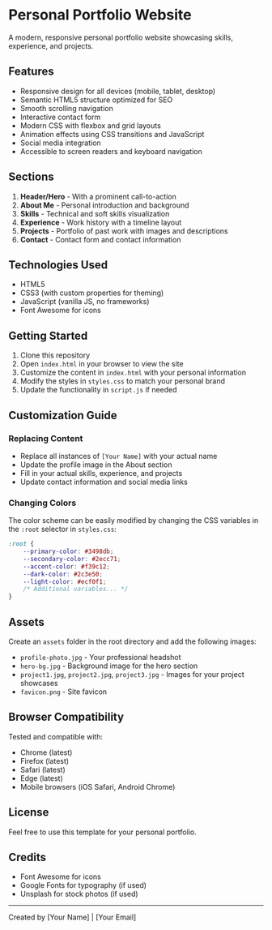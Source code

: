 # Personal Portfolio Website

A modern, responsive personal portfolio website showcasing skills, experience, and projects.

## Features

- Responsive design for all devices (mobile, tablet, desktop)
- Semantic HTML5 structure optimized for SEO
- Smooth scrolling navigation
- Interactive contact form
- Modern CSS with flexbox and grid layouts
- Animation effects using CSS transitions and JavaScript
- Social media integration
- Accessible to screen readers and keyboard navigation

## Sections

1. **Header/Hero** - With a prominent call-to-action
2. **About Me** - Personal introduction and background
3. **Skills** - Technical and soft skills visualization
4. **Experience** - Work history with a timeline layout
5. **Projects** - Portfolio of past work with images and descriptions
6. **Contact** - Contact form and contact information

## Technologies Used

- HTML5
- CSS3 (with custom properties for theming)
- JavaScript (vanilla JS, no frameworks)
- Font Awesome for icons

## Getting Started

1. Clone this repository
2. Open `index.html` in your browser to view the site
3. Customize the content in `index.html` with your personal information
4. Modify the styles in `styles.css` to match your personal brand
5. Update the functionality in `script.js` if needed

## Customization Guide

### Replacing Content

- Replace all instances of `[Your Name]` with your actual name
- Update the profile image in the About section
- Fill in your actual skills, experience, and projects
- Update contact information and social media links

### Changing Colors

The color scheme can be easily modified by changing the CSS variables in the `:root` selector in `styles.css`:

```css
:root {
    --primary-color: #3498db;
    --secondary-color: #2ecc71;
    --accent-color: #f39c12;
    --dark-color: #2c3e50;
    --light-color: #ecf0f1;
    /* Additional variables... */
}
```

## Assets

Create an `assets` folder in the root directory and add the following images:
- `profile-photo.jpg` - Your professional headshot
- `hero-bg.jpg` - Background image for the hero section
- `project1.jpg`, `project2.jpg`, `project3.jpg` - Images for your project showcases
- `favicon.png` - Site favicon

## Browser Compatibility

Tested and compatible with:
- Chrome (latest)
- Firefox (latest)
- Safari (latest)
- Edge (latest)
- Mobile browsers (iOS Safari, Android Chrome)

## License

Feel free to use this template for your personal portfolio.

## Credits

- Font Awesome for icons
- Google Fonts for typography (if used)
- Unsplash for stock photos (if used)

---

Created by [Your Name] | [Your Email]